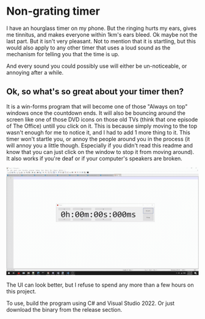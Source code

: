 # Non-grating timer
I have an hourglass timer on my phone. But the ringing hurts my ears, gives me tinnitus, and makes everyone within 1km's ears bleed. Ok maybe not the last part. But it isn't very pleasant. Not to mention that it is startling, but this would also apply to any other timer that uses a loud sound as the mechanism for telling you that the time is up.

And every sound you could possibly use will either be un-noticeable, or annoying after a while.

## Ok, so what's so great about your timer then?

It is a win-forms program that will become one of those "Always on top" windows once the countdown ends. It will also be bouncing around the screen like one of those DVD icons on those old TVs (think that one episode of The Office) untill you click on it. This is because simply moving to the top wasn't enough for me to notice it, and I had to add 1 more thing to it. This timer won't startle you, or annoy the people around you in the process (it will annoy you a little though. Especially if you didn't read this readme and know that you can just click on the window to stop it from moving around).
It also works if you're deaf or if your computer's speakers are broken.

![Gif that shows how the timer works](gifs/basicUse.gif)


The UI can look better, but I refuse to spend any more than a few hours on this project.

To use, build the program using C# and Visual Studio 2022. Or just download the binary from the release section.